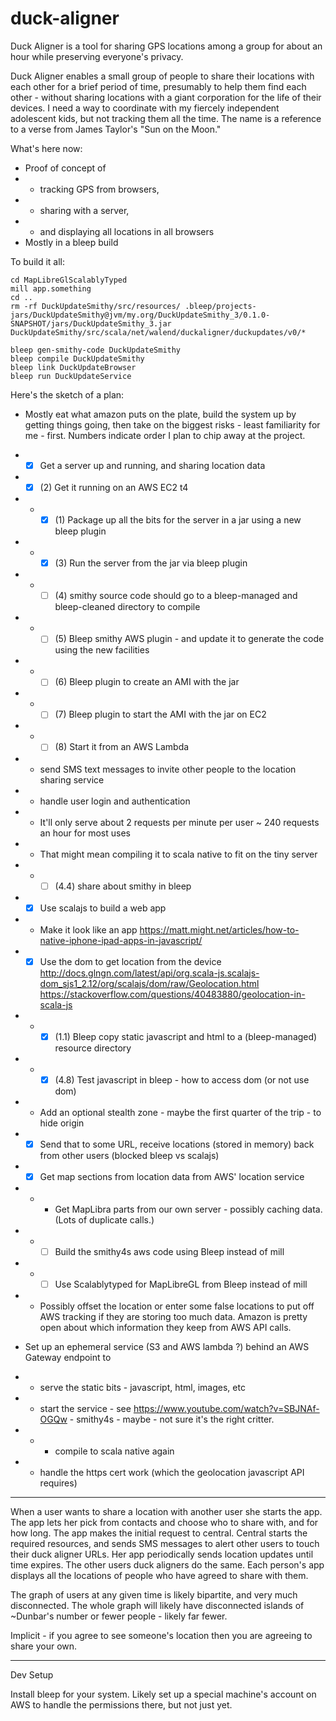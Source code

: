 # duck-aligner
Duck Aligner is a tool for sharing GPS locations among a group for about an hour while preserving everyone's privacy.

Duck Aligner enables a small group of people to share their locations with each other for a brief period of time, presumably to help them find each other - without sharing locations with a giant corporation for the life of their devices. I need a way to coordinate with my fiercely independent adolescent kids, but not tracking them all the time. The name is a reference to a verse from James Taylor's "Sun on the Moon."
             
What's here now:

* Proof of concept of 
* * tracking GPS from browsers, 
* * sharing with a server, 
* * and displaying all locations in all browsers
* Mostly in a bleep build 

To build it all:

```shell
cd MapLibreGlScalablyTyped
mill app.something
cd ..
rm -rf DuckUpdateSmithy/src/resources/ .bleep/projects-jars/DuckUpdateSmithy@jvm/my.org/DuckUpdateSmithy_3/0.1.0-SNAPSHOT/jars/DuckUpdateSmithy_3.jar DuckUpdateSmithy/src/scala/net/walend/duckaligner/duckupdates/v0/*

bleep gen-smithy-code DuckUpdateSmithy
bleep compile DuckUpdateSmithy
bleep link DuckUpdateBrowser
bleep run DuckUpdateService 
```

Here's the sketch of a plan:

* Mostly eat what amazon puts on the plate, build the system up by getting things going, then take on the biggest risks - least familiarity for me - first. Numbers indicate order I plan to chip away at the project.
          
* - [x] Get a server up and running, and sharing location data
* - [X] (2) Get it running on an AWS EC2 t4 
* * - [x] (1) Package up all the bits for the server in a jar using a new bleep plugin
* * - [x] (3) Run the server from the jar via bleep plugin
* * - [ ] (4) smithy source code should go to a bleep-managed and bleep-cleaned directory to compile
* * - [ ] (5) Bleep smithy AWS plugin - and update it to generate the code using the new facilities
* * - [ ] (6) Bleep plugin to create an AMI with the jar
* * - [ ] (7) Bleep plugin to start the AMI with the jar on EC2
* * - [ ] (8) Start it from an AWS Lambda
* * send SMS text messages to invite other people to the location sharing service
* * handle user login and authentication

* * It'll only serve about 2 requests per minute per user ~ 240 requests an hour for most uses
* * That might mean compiling it to scala native to fit on the tiny server
* * - [ ] (4.4) share about smithy in bleep

* - [x] Use scalajs to build a web app
* *  Make it look like an app https://matt.might.net/articles/how-to-native-iphone-ipad-apps-in-javascript/
* - [x] Use the dom to get location from the device http://docs.glngn.com/latest/api/org.scala-js.scalajs-dom_sjs1_2.12/org/scalajs/dom/raw/Geolocation.html https://stackoverflow.com/questions/40483880/geolocation-in-scala-js
* * - [x] (1.1) Bleep copy static javascript and html to a (bleep-managed) resource directory
* * - [x] (4.8) Test javascript in bleep - how to access dom (or not use dom)
* * Add an optional stealth zone - maybe the first quarter of the trip - to hide origin
* - [x] Send that to some URL, receive locations (stored in memory) back from other users (blocked bleep vs scalajs)
* - [x] Get map sections from location data from AWS' location service
* * - Get MapLibra parts from our own server - possibly caching data. (Lots of duplicate calls.)
* * - [ ] Build the smithy4s aws code using Bleep instead of mill
* * - [ ] Use Scalablytyped for MapLibreGL from Bleep instead of mill
* * Possibly offset the location or enter some false locations to put off AWS tracking if they are storing too much data. Amazon is pretty open about which information they keep from AWS API calls.        
* Set up an ephemeral service (S3 and AWS lambda ?) behind an AWS Gateway endpoint to 
* * serve the static bits - javascript, html, images, etc
* * start the service - see https://www.youtube.com/watch?v=SBJNAf-OGQw - smithy4s - maybe - not sure it's the right critter.
* * * compile to scala native again
* * handle the https cert work (which the geolocation javascript API requires)

---

When a user wants to share a location with another user she starts the app. The app lets her pick from contacts and choose who to share with, and for how long. The app makes the initial request to central. Central starts the required resources, and sends SMS messages to alert other users to touch their duck aligner URLs. Her app periodically sends location updates until time expires. The other users duck aligners do the same. Each person's app displays all the locations of people who have agreed to share with them. 

The graph of users at any given time is likely bipartite, and very much disconnected. The whole graph will likely have disconnected islands of ~Dunbar's number or fewer people - likely far fewer.

Implicit - if you agree to see someone's location then you are agreeing to share your own.


---

Dev Setup

Install bleep for your system. Likely set up a special machine's account on AWS to handle the permissions there, but not just yet.